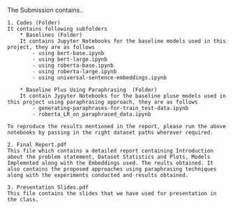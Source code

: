 The Submission contains..

	1. Codes (Folder)
	It contains following subfolders
		* Baselines (Folder)
		It contains Jupyter Notebooks for the baseline models used in this project, they are as follows 
			- using bert-base.ipynb
			- using bert-large.ipynb
			- using roberta-base.ipynb
			- using roberta-large.ipynb
			- using universal-sentence-embeddings.ipynb

		* Baseline Plus Using Paraphrasing	(Folder)
		It contain Jypyter Notebooks for the baseline pluse models used in this project using paraphrasing approach, they are as follows
			- generating-paraphrases-for-train_test-data.ipynb
			- roberta_LR_on_paraphrased_data.ipynb

	To reproduce the results mentioned in the report, please run the above notebooks by passing in the right dataset paths wherever required.

	2. Final Report.pdf 
	This file which contains a detailed report containing Introduction about the problem statement, Dataset Statistics and Plots, Models Implemnted along with the Embeddings used. The reults obtained. It also contains the proposed approaches using paraphrasing techniques along with the experiments conducted and results obtained.

	3. Presentation Slides.pdf
	This file contains the slides that we have used for presentation in the class.